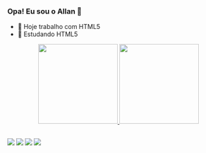 ### Opa! Eu sou o Allan 👋
- 🔭 Hoje trabalho com HTML5
- 🌱 Estudando HTML5
<div align="center">
  <a href="https://github.com/marcosvhd1">
  <img height="180em" src="https://github-readme-stats.vercel.app/api?username=AllazaoAllado&show_icons=true&theme=tokyonight&include_all_commits=true&count_private=true"/>
  <img height="180em" src="https://github-readme-stats.vercel.app/api/top-langs/?username=AllazaoAllado&layout=compact&langs_count=7&theme=tokyonight"/>
</div>
  
##
<div>
  <a href="https://instagram.com/allan_cordeirooo" target="_blank"><img src="https://img.shields.io/badge/-Instagram-%23E4405F?style=for-the-badge&logo=instagram&logoColor=white" target="_blank"></a>
   <a href="mailto:allanv985@gmail.com" target="_blank"><img src="https://img.shields.io/badge/Gmail-D14836?style=for-the-badge&logo=gmail&logoColor=white" target="_blank"></a>
  <a href="https://www.linkedin.com/in/allan-souza-cordeiro-649322228" target="_blank"><img src="https://img.shields.io/badge/-LinkedIn-%230077B5?style=for-the-badge&logo=linkedin&logoColor=white" target="_blank"></a>
  <a href="https://api.whatsapp.com/send?phone=5548998013745" target="_blank"><img src="https://img.shields.io/badge/WhatsApp-25D366?style=for-the-badge&logo=whatsapp&logoColor=white" target="_blank"></a>
  
  <!---![Snake animation](https://github.com/AllazaoAllado/AllazaoAllado/blob/output/github-contribution-grid-snake.svg)--->
  
</div>
